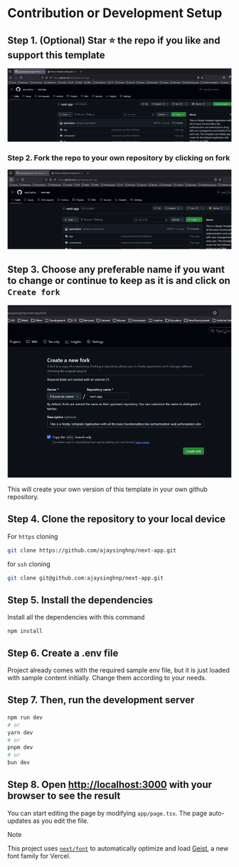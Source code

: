 # Contribution or Development Setup

## Step 1. (Optional) Star ⭐ the repo if you like and support this template

![alt text](../public/docs-images/star.png)

### Step 2. Fork the repo to your own repository by clicking on fork

![alt text](../public/docs-images/fork.png)

## Step 3. Choose any preferable name if you want to change or continue to keep as it is and click on `Create fork`

![alt text](../public/docs-images/forked-name.png)

This will create your own version of this template in your own github repository.

## Step 4. Clone the repository to your local device

For `https` cloning

```bash
git clone https://github.com/ajaysinghnp/next-app.git
```

for `ssh` cloning

```bash
git clone git@github.com:ajaysinghnp/next-app.git
```

## Step 5. Install the dependencies

Install all the dependencies with this command

```npm
npm install
```

## Step 6. Create a .env file

Project already comes with the required sample env file, but it is just loaded with sample content initially. Change them according to your needs.

## Step 7. Then, run the development server

```bash
npm run dev
# or
yarn dev
# or
pnpm dev
# or
bun dev
```

## Step 8. Open [http://localhost:3000](http://localhost:3000) with your browser to see the result

You can start editing the page by modifying `app/page.tsx`. The page auto-updates as you edit the file.

> [!NOTE]
> This project uses [`next/font`](https://nextjs.org/docs/app/building-your-application/optimizing/fonts) to automatically optimize and load [Geist](https://vercel.com/font), a new font family for Vercel.
